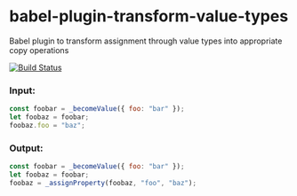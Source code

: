 babel-plugin-transform-value-types
==================================

Babel plugin to transform assignment through value types into appropriate copy operations

[![Build Status](https://travis-ci.org/rpetrich/babel-plugin-transform-value-types.svg?branch=master)](https://travis-ci.org/rpetrich/babel-plugin-transform-value-types)

### Input:

```javascript
const foobar = _becomeValue({ foo: "bar" });
let foobaz = foobar;
foobaz.foo = "baz";
```

### Output:

```javascript
const foobar = _becomeValue({ foo: "bar" });
let foobaz = foobar;
foobaz = _assignProperty(foobaz, "foo", "baz");
```
